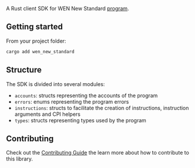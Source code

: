 A Rust client SDK for WEN New Standard [program](https://github.com/wen-community/wen-new-standard).

## Getting started

From your project folder:

```bash
cargo add wen_new_standard
```

## Structure

The SDK is divided into several modules:

- `accounts`: structs representing the accounts of the program
- `errors`: enums representing the program errors
- `instructions`: structs to facilitate the creation of instructions, instruction arguments and CPI helpers
- `types`: structs representing types used by the program

## Contributing

Check out the [Contributing Guide](./CONTRIBUTING.md) the learn more about how to contribute to this library.
